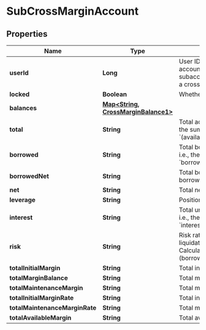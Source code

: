 
# SubCrossMarginAccount

## Properties

Name | Type | Description | Notes
------------ | ------------- | ------------- | -------------
**userId** | **Long** | User ID of the cross margin account. 0 means that the subaccount has not yet opened a cross margin account |  [optional]
**locked** | **Boolean** | Whether account is locked |  [optional]
**balances** | [**Map&lt;String, CrossMarginBalance1&gt;**](CrossMarginBalance1.md) |  |  [optional]
**total** | **String** | Total account value in USDT, i.e., the sum of all currencies&#39; &#x60;(available+freeze)*price*discount&#x60; |  [optional]
**borrowed** | **String** | Total borrowed value in USDT, i.e., the sum of all currencies&#39; &#x60;borrowed*price*discount&#x60; |  [optional]
**borrowedNet** | **String** | Total borrowed value in USDT * borrowed factor |  [optional]
**net** | **String** | Total net assets in USDT |  [optional]
**leverage** | **String** | Position leverage |  [optional]
**interest** | **String** | Total unpaid interests in USDT, i.e., the sum of all currencies&#39; &#x60;interest*price*discount&#x60; |  [optional]
**risk** | **String** | Risk rate. When it belows 110%, liquidation will be triggered. Calculation formula: &#x60;total / (borrowed+interest)&#x60; |  [optional]
**totalInitialMargin** | **String** | Total initial margin |  [optional]
**totalMarginBalance** | **String** | Total margin balance |  [optional]
**totalMaintenanceMargin** | **String** | Total maintenance margin |  [optional]
**totalInitialMarginRate** | **String** | Total initial margin rate |  [optional]
**totalMaintenanceMarginRate** | **String** | Total maintenance margin rate |  [optional]
**totalAvailableMargin** | **String** | Total available margin |  [optional]

